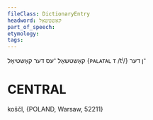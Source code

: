 ```yaml
---
fileClass: DictionaryEntry
headword: קאָשטשאָל
part_of_speech: 
etymology: 
tags: 
---
```

קאָשטשאָל
־עס
דער
קאָשטיאָל
{ᴘᴀʟᴀᴛᴀʟ ᴛ /tʲ/}
־ן
דער

CENTRAL
========

koščl, {POLAND, Warsaw, 52211}